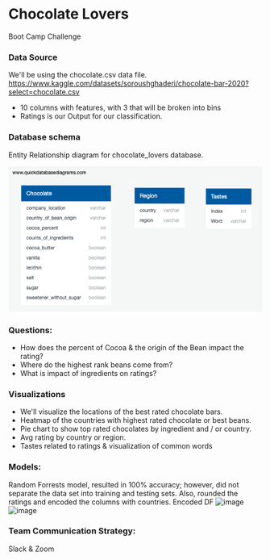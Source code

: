 # Chocolate Lovers
Boot Camp Challenge

### Data Source
We'll be using the chocolate.csv data file.
https://www.kaggle.com/datasets/soroushghaderi/chocolate-bar-2020?select=chocolate.csv
* 10 columns with features, with 3 that will be broken into bins
* Ratings is our Output for our classification.

### Database schema

Entity Relationship diagram for chocolate_lovers database. 

![main](resources/chocolate_lovers.png)

### Questions:
* How does the percent of Cocoa & the origin of the Bean impact the rating?
* Where do the highest rank beans come from?
* What is impact of ingredients on ratings?

### Visualizations
* We'll visualize the locations of the best rated chocolate bars.
* Heatmap of the countries with highest rated chocolate or best beans.
* Pie chart to show top rated chocolates by ingredient and / or country.
* Avg rating by country or region.
* Tastes related to ratings & visualization of common words

### Models:
Random Forrests model, resulted in 100% accuracy; however, did not separate the data set into training and testing sets. Also, rounded the ratings and encoded the columns with countries. 
Encoded DF
![image](https://user-images.githubusercontent.com/96098938/168457617-f5788bbd-b3d8-43a0-a168-a56abd86c9c6.png)
![image](https://user-images.githubusercontent.com/96098938/168457641-70682550-7c8b-471c-987e-42f384db6a73.png)


### Team Communication Strategy:
Slack & Zoom
